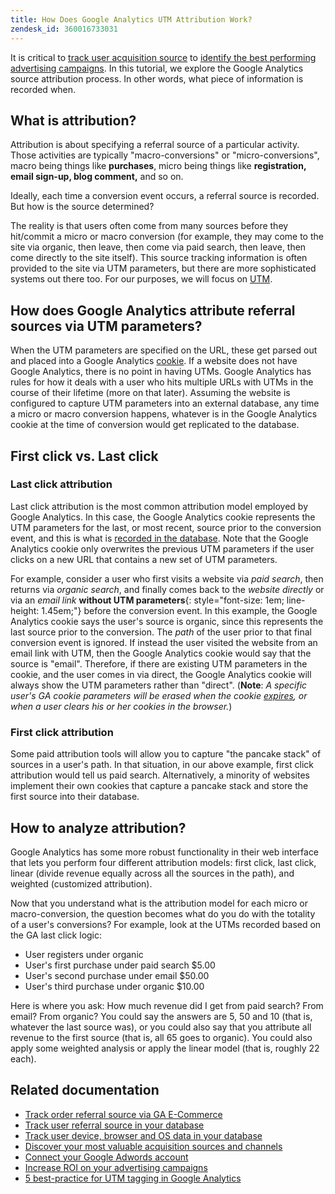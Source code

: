 ```yaml
---
title: How Does Google Analytics UTM Attribution Work?
zendesk_id: 360016733031
---
```


It is critical to [track user acquisition source](../data-analyst/analysis/google-track-user-acq.md) to [identify the best performing advertising campaigns](../data-analyst/analysis/most-value-source-channel.md). In this tutorial, we explore the Google Analytics source attribution process. In other words, what piece of information is recorded when.

## What is attribution?

Attribution is about specifying a referral source of a particular activity. Those activities are typically "macro-conversions" or "micro-conversions", macro being things like **purchases**, micro being things like **registration, email sign-up, blog comment,** and so on.

Ideally, each time a conversion event occurs, a referral source is recorded. But how is the source determined?

The reality is that users often come from many sources before they hit/commit a micro or macro conversion (for example, they may come to the site via organic, then leave, then come via paid search, then leave, then come directly to the site itself). This source tracking information is often provided to the site via UTM parameters, but there are more sophisticated systems out there too. For our purposes, we will focus on [UTM](https://support.google.com/analytics/answer/1033867?hl=en&ref_topic=1032998).

## How does Google Analytics attribute referral sources via UTM parameters?

When the UTM parameters are specified on the URL, these get parsed out and placed into a Google Analytics [cookie](https://en.wikipedia.org/wiki/HTTP_cookie). If a website does not have Google Analytics, there is no point in having UTMs. Google Analytics has rules for how it deals with a user who hits multiple URLs with UTMs in the course of their lifetime (more on that later). Assuming the website is configured to capture UTM parameters into an external database, any time a micro or macro conversion happens, whatever is in the Google Analytics cookie at the time of conversion would get replicated to the database.

## First click vs. Last click

### Last click attribution

Last click attribution is the most common attribution model employed by Google Analytics. In this case, the Google Analytics cookie represents the UTM parameters for the last, or most recent, source prior to the conversion event, and this is what is [recorded in the database](../data-analyst/analysis/google-track-user-acq.md). Note that the Google Analytics cookie only overwrites the previous UTM parameters if the user clicks on a new URL that contains a new set of UTM parameters.

For example, consider a user who first visits a website via *paid search*, then returns via *organic search*, and finally comes back to the *website directly* or via an *email link* **without UTM parameters**{: style="font-size: 1em; line-height: 1.45em;"} before the conversion event. In this example, the Google Analytics cookie says the user's source is organic, since this represents the last source prior to the conversion. The *path* of the user prior to that final conversion event is ignored. If instead the user visited the website from an email link with UTM, then the Google Analytics cookie would say that the source is "email". Therefore, if there are existing UTM parameters in the cookie, and the user comes in via direct, the Google Analytics cookie will always show the UTM parameters rather than "direct". (**Note**: *A specific user's GA cookie parameters will be erased when the cookie [expires](https://developers.google.com/analytics/devguides/collection/analyticsjs/cookie-usage), or when a user clears his or her cookies in the browser.*)

### First click attribution

Some paid attribution tools will allow you to capture "the pancake stack" of sources in a user's path. In that situation, in our above example, first click attribution would tell us paid search. Alternatively, a minority of websites implement their own cookies that capture a pancake stack and store the first source into their database.

## How to analyze attribution?

Google Analytics has some more robust functionality in their web interface that lets you perform four different attribution models:  first click, last click, linear (divide revenue equally across all the sources in the path), and weighted (customized attribution).

Now that you understand what is the attribution model for each micro or macro-conversion, the question becomes what do you do with the totality of a user's conversions?  For example, look at the UTMs recorded based on the GA last click logic:

*  User registers under organic
*  User's first purchase under paid search $5.00
*  User's second purchase under email $50.00
*  User's third purchase under organic $10.00

Here is where you ask: How much revenue did I get from paid search?  From email?  From organic?  You could say the answers are 5, 50 and 10 (that is, whatever the last source was), or you could also say that you attribute all revenue to the first source (that is, all 65 goes to organic). You could also apply some weighted analysis or apply the linear model (that is, roughly 22 each).

## Related documentation

*  [Track order referral source via GA E-Commerce](../importing-data/integrations/google-ecommerce.md)
*  [Track user referral source in your database](../analysis/google-track-user-acq.md)
*  [Track user device, browser and OS data in your database](../analysis/google-track-user-acq.md)
*  [Discover your most valuable acquisition sources and channels](../analysis/most-value-source-channel.md)
*  [Connect your Google Adwords account](../importing-data/integrations/google-adwords.md)
*  [Increase ROI on your advertising campaigns](../analysis/roi-ad-camp.md)
*  [5 best-practice for UTM tagging in Google Analytics](../../best-practices/utm-tagging-google.md)
